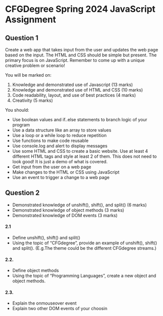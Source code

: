 # CFGDegree Spring 2024 JavaScript Assignment

## Question 1

Create a web app that takes input from the user and updates the web page based on the
input. The HTML and CSS should be simple but present. The primary focus is on JavaScript.
Remember to come up with a unique creative problem or scenario!

You will be marked on:

1. Knowledge and demonstrated use of Javascript (13 marks)
2. Knowledge and demonstrated use of HTML and CSS (10 marks)
3. Code readability, layout, and use of best practices (4 marks)
4. Creativity (5 marks)

You should:

- Use boolean values and if..else statements to branch logic of your program
- Use a data structure like an array to store values
- Use a loop or a while loop to reduce repetition
- Use functions to make code reusable
- Use console.log and alert to display messages
- Use some HTML and CSS to create a basic website. Use at least 4 different HTML tags
  and style at least 2 of them. This does not need to look good! It is just a demo of what is
  covered.
- Get input from the user on a web page
- Make changes to the HTML or CSS using JavaScript
- Use an event to trigger a change to a web page

## Question 2

- Demonstrated knowledge of unshift(), shift(), and split() (6 marks)
- Demonstrated knowledge of object methods (3 marks)
- Demonstrated knowledge of DOM events (3 marks)

#### 2.1 
- Define unshift(), shift() and split()
- Using the topic of “CFGdegree”, provide an example of unshift(), shift() and
split(). (E.g.The theme could be the different CFGdegree streams.)

#### 2.2.
- Define object methods
- Using the topic of “Programming Languages”, create a new object and object
methods.

#### 2.3.
- Explain the onmouseover event
- Explain two other DOM events of your choosin
